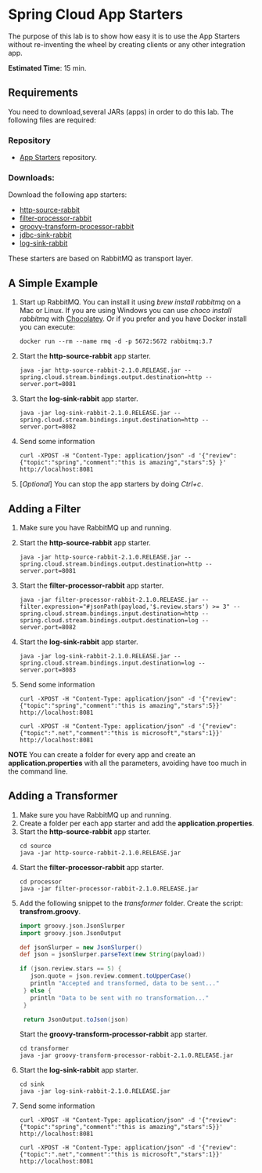 # Spring Cloud App Starters

The purpose of this lab is to show how easy it is to use the App Starters without re-inventing the wheel by creating clients or any other integration app.

**Estimated Time**: 15 min.


## Requirements
You need to download,several JARs (apps) in order to do this lab. The following files are required:

### Repository
- [App Starters](https://repo.spring.io/libs-release/org/springframework/cloud/stream/app/) repository.

### Downloads:
Download the following app starters:

- [http-source-rabbit](https://repo.spring.io/libs-release/org/springframework/cloud/stream/app/http-source-rabbit/2.1.0.RELEASE/http-source-rabbit-2.1.0.RELEASE.jar)
- [filter-processor-rabbit](https://repo.spring.io/libs-release/org/springframework/cloud/stream/app/filter-processor-rabbit/2.1.0.RELEASE/filter-processor-rabbit-2.1.0.RELEASE.jar)
- [groovy-transform-processor-rabbit](https://repo.spring.io/libs-release/org/springframework/cloud/stream/app/groovy-transform-processor-rabbit/2.1.0.RELEASE/groovy-transform-processor-rabbit-2.1.0.RELEASE.jar)
- [jdbc-sink-rabbit](https://repo.spring.io/libs-release/org/springframework/cloud/stream/app/jdbc-source-rabbit/2.1.0.RELEASE/jdbc-source-rabbit-2.1.0.RELEASE.jar)
- [log-sink-rabbit](https://repo.spring.io/libs-release/org/springframework/cloud/stream/app/log-sink-rabbit/2.1.0.RELEASE/log-sink-rabbit-2.1.0.RELEASE.jar)


These starters are based on RabbitMQ as transport layer.


## A Simple Example

1. Start up RabbitMQ. You can install it using *brew install rabbitmq* on a Mac or Linux. If you are using Windows you can use *choco install rabbitmq* with [Chocolatey](https://chocolatey.org/). Or if you prefer and you have Docker install you can execute: 
   ```shell
   docker run --rm --name rmq -d -p 5672:5672 rabbitmq:3.7
   
   ```
2. Start the **http-source-rabbit** app starter.
   ```shell
   java -jar http-source-rabbit-2.1.0.RELEASE.jar --spring.cloud.stream.bindings.output.destination=http --server.port=8081
   ```
3. Start the **log-sink-rabbit** app starter.

   ```shell
   java -jar log-sink-rabbit-2.1.0.RELEASE.jar --spring.cloud.stream.bindings.input.destination=http --server.port=8082
   ```
4. Send some information

   ```shell
   curl -XPOST -H "Content-Type: application/json" -d '{"review": {"topic":"spring","comment":"this is amazing","stars":5} }' http://localhost:8081
   ```
5. [*Optional*] You can stop the app starters by doing *Ctrl+c*.

## Adding a Filter

1. Make sure you have RabbitMQ up and running.

2. Start the **http-source-rabbit** app starter.
    ```shell
    java -jar http-source-rabbit-2.1.0.RELEASE.jar --spring.cloud.stream.bindings.output.destination=http --server.port=8081
    
    ```
3. Start the **filter-processor-rabbit** app starter.
   ```shell
   java -jar filter-processor-rabbit-2.1.0.RELEASE.jar --filter.expression="#jsonPath(payload,'$.review.stars') >= 3" --spring.cloud.stream.bindings.input.destination=http --spring.cloud.stream.bindings.output.destination=log --server.port=8082
   
   ```
4. Start the **log-sink-rabbit** app starter.
   ```shell
   java -jar log-sink-rabbit-2.1.0.RELEASE.jar --spring.cloud.stream.bindings.input.destination=log --server.port=8083
   
   ```
5. Send some information
   ```shell
   curl -XPOST -H "Content-Type: application/json" -d '{"review":{"topic":"spring","comment":"this is amazing","stars":5}}' http://localhost:8081
   
   curl -XPOST -H "Content-Type: application/json" -d '{"review":{"topic":".net","comment":"this is microsoft","stars":1}}' http://localhost:8081
   
   ```

**NOTE**
You can create a folder for every app and create an **application.properties** with all the parameters, avoiding have too much in the command line.


## Adding a Transformer
1. Make sure you have RabbitMQ up and running.
2. Create a folder per each app starter and add the **application.properties**.
3. Start the **http-source-rabbit** app starter.
   ```shell
   cd source
   java -jar http-source-rabbit-2.1.0.RELEASE.jar
   
   ```
4. Start the **filter-processor-rabbit** app starter.
   ```shell
   cd processor
   java -jar filter-processor-rabbit-2.1.0.RELEASE.jar
   
   ```
5. Add the following snippet to the *transformer* folder. Create the script: **transfrom.groovy**.
   ```groovy
   import groovy.json.JsonSlurper
   import groovy.json.JsonOutput
   
   def jsonSlurper = new JsonSlurper()
   def json = jsonSlurper.parseText(new String(payload))
   
   if (json.review.stars == 5) {
      json.quote = json.review.comment.toUpperCase()
      println "Accepted and transformed, data to be sent..."
    } else {
      println "Data to be sent with no transformation..."
    }
   
    return JsonOutput.toJson(json)
   
   ```
   Start the **groovy-transform-processor-rabbit** app starter.
   ```shell
   cd transformer
   java -jar groovy-transform-processor-rabbit-2.1.0.RELEASE.jar
   
   ```
6. Start the **log-sink-rabbit** app starter.
   ```shell
   cd sink
   java -jar log-sink-rabbit-2.1.0.RELEASE.jar
   
   ```
7. Send some information
   ```shell
   curl -XPOST -H "Content-Type: application/json" -d '{"review":{"topic":"spring","comment":"this is amazing","stars":5}}' http://localhost:8081
   
   curl -XPOST -H "Content-Type: application/json" -d '{"review":{"topic":".net","comment":"this is microsoft","stars":1}}' http://localhost:8081
   ```

